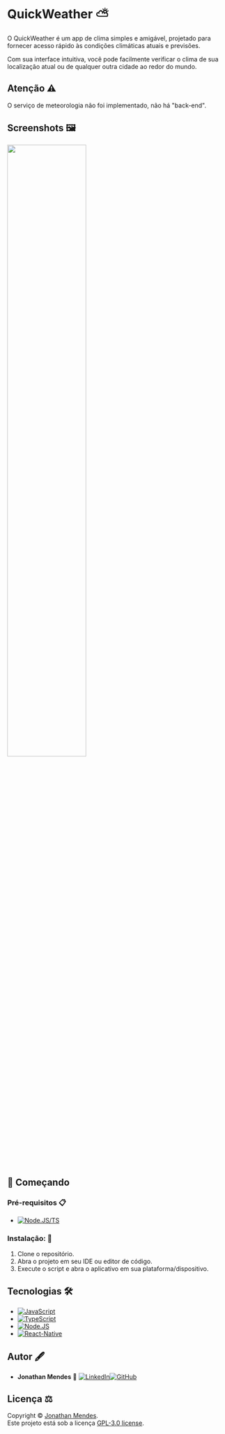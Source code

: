 # QuickWeather ⛅️
O QuickWeather é um app de clima simples e amigável, projetado para fornecer acesso rápido às condições climáticas atuais e previsões.

Com sua interface intuitiva, você pode facilmente verificar o clima de sua localização atual ou de qualquer outra cidade ao redor do mundo.

## Atenção ⚠️
O serviço de meteorologia não foi implementado, não há "back-end".

## Screenshots 🖼️
<img src="https://raw.github.com/DevJonathanMendes/project-fixmin/master/assets/images/1.png" width="60%"/>

## 🚀 Começando
### Pré-requisitos 📋
- [![Node.JS/TS](https://img.shields.io/badge/Node.js-43853D?style=for-the-badge&logo=node.js&logoColor=white)](https://nodejs.org/pt-br/)

### Instalação: 🔧
1. Clone o repositório.
2. Abra o projeto em seu IDE ou editor de código.
3. Execute o script e abra o aplicativo em sua plataforma/dispositivo.

## Tecnologias 🛠️
- [![JavaScript](https://img.shields.io/badge/JavaScript-F7DF1E?style=for-the-badge&logo=javascript&logoColor=black)](https://developer.mozilla.org/pt-BR/docs/Web/JavaScript)
- [![TypeScript](https://img.shields.io/badge/TypeScript-007ACC?style=for-the-badge&logo=typescript&logoColor=white)](https://www.typescriptlang.org/)
- [![Node.JS](https://img.shields.io/badge/Node.js-43853D?style=for-the-badge&logo=node.js&logoColor=white)](https://nodejs.org/pt-br/)
- [![React-Native](https://img.shields.io/badge/React-20232A?style=for-the-badge&logo=react&logoColor=61DAFB)](https://reactnative.dev/)

## Autor 🖋️
- **Jonathan Mendes** 👤 
[![LinkedIn](https://img.shields.io/badge/LinkedIn-0077B5?style=for-the-badge&logo=linkedin&logoColor=white)](https://www.linkedin.com/in/jonatanbarreiro/)[![GitHub](https://img.shields.io/badge/GitHub-100000?style=for-the-badge&logo=github&logoColor=white)](https://github.com/DevJonathanMendes)

## Licença ⚖️
Copyright © [Jonathan Mendes](https://github.com/DevJonathanMendes).\
Este projeto está sob a licença [GPL-3.0 license](https://github.com/DevJonathanMendes/project-fixmin/blob/master/LICENSE).
